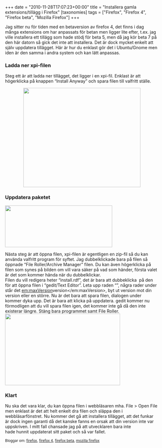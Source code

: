 +++
date = "2010-11-28T17:07:23+00:00"
title = "Installera gamla extensions/tillägg i Firefox"
[taxonomies]
tags = ["Firefox", "Firefox 4", "Firefox beta", "Mozilla Firefox"]
+++

Jag sitter nu för tiden med en betaversion av firefox 4, det finns i dag många extensions om har anpassats för betan men ligger lite efter, t.ex. jag ville installera ett tillägg som hade stödj för beta 5, men då jag kör beta 7 på den här datorn så gick det inte att installera. Det är dock mycket enkelt att själv uppdatera tillägget. Här är hur du enklast gör det i Ubuntu/Gnome men iden är den samma i andra system och kan lätt anpassas.

### Ladda ner xpi-filen

Steg ett är att ladda ner tillägget, det ligger i en xpi-fil. Enklast är att högerklicka på knappen &#8220;Install Anyway&#8221; och spara filen till valfritt ställe.

<p style="text-align: center;">
  <a href="/images/2010/11/ff-ext1.png"><img class="size-full wp-image-940 aligncenter" title="Spara xpi-filen" src="http://cdn.junkpile.se/2010/11/ff-ext1.png" alt="" width="385" height="326" /></a>
</p>

### Uppdatera paketet

<img class="size-full wp-image-939 alignright" title="Öppna xpi-filen" src="/images/2010/11/ff-ext2.png" alt="" width="352" height="137" />

Nästa steg är att öppna filen, xpi-filen är egentligen en zip-fil så du kan använda valfritt program för syftet. Jag dubbelklickade bara på filen så öppnade &#8220;File Roller/Archive Manager&#8221; filen. Du kan även högerklicka på filen som synes på bilden om vill vara säker på vad som händer, första valet är det som kommer hända när du dubbelklickar.  
Filen du vill redigera heter &#8220;install.rdf&#8221;, det är bara att dubbeklicka  på den för att öppna filen i &#8220;gedit/Text Editor&#8221;. Leta upp raden &#8220;<!-- Firefox -->&#8221;, några rader under står det <em:maxVersion>version</em:maxVersion>, byt ut version mot din version eller en större. Nu är det bara att spara filen, dialogen under kommer dyka upp. Det är bara att klicka på uppdatera. gedit kommer nu förmodligen att du vill spara filen igen, det kommer inte gå då den inte existerar längre. Stäng bara programmet samt File Roller.[<img class="aligncenter size-full wp-image-937" title="Spara ändringen i xpi-filen" src="/images/2010/11/ff-ext4.png" alt="" width="378" height="235" />][1]

### Klart

Nu ska det vara klar, du kan öppna filen i webbläsaren mha. File > Open File men enklast är det att helt enkelt dra filen och släppa den i webbläsarfönstret. Nu kommer det gå att installera tillägget, att det funkar är dock ingen garanti då det kanske fanns en orsak att din version inte var uppskriven. I mitt fall chansade jag på att utvecklaren bara inte hade hunnit uppdaterat sitt paket och så var fallet.

<small> <p class='technorati-tags'>
  Bloggar om: <a class='technorati-link' href='http://bloggar.se/om/firefox' rel='tag' target='_self'>firefox</a>, <a class='technorati-link' href='http://bloggar.se/om/firefox+4' rel='tag' target='_self'>firefox 4</a>, <a class='technorati-link' href='http://bloggar.se/om/firefox+beta' rel='tag' target='_self'>firefox beta</a>, <a class='technorati-link' href='http://bloggar.se/om/mozilla+firefox' rel='tag' target='_self'>mozilla firefox</a>
</p></small>

 [1]: /images/2010/11/ff-ext4.png
